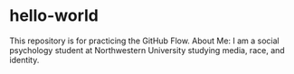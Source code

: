# hello-world
This repository is for practicing the GitHub Flow.
About Me:
I am a social psychology student at Northwestern University studying media, race, and identity.
